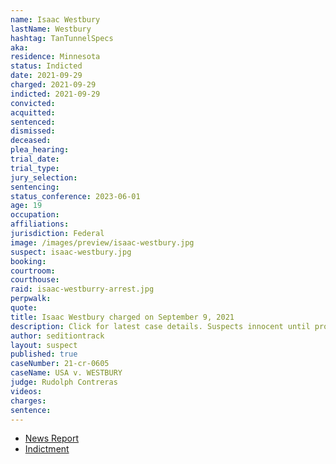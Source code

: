 ```yaml
---
name: Isaac Westbury
lastName: Westbury
hashtag: TanTunnelSpecs
aka:
residence: Minnesota
status: Indicted
date: 2021-09-29
charged: 2021-09-29
indicted: 2021-09-29
convicted:
acquitted:
sentenced:
dismissed:
deceased:
plea_hearing:
trial_date:
trial_type:
jury_selection:
sentencing:
status_conference: 2023-06-01
age: 19
occupation:
affiliations:
jurisdiction: Federal
image: /images/preview/isaac-westbury.jpg
suspect: isaac-westbury.jpg
booking:
courtroom:
courthouse:
raid: isaac-westburry-arrest.jpg
perpwalk:
quote:
title: Isaac Westbury charged on September 9, 2021
description: Click for latest case details. Suspects innocent until proven guilty.
author: seditiontrack
layout: suspect
published: true
caseNumber: 21-cr-0605
caseName: USA v. WESTBURY
judge: Rudolph Contreras
videos:
charges:
sentence:
---
```

- [News Report](https://www.startribune.com/three-lindstrom-men-face-federal-charges-related-to-jan-6-u-s-capitol-riot/600103577/)
- [Indictment](https://www.justice.gov/usao-dc/case-multi-defendant/file/1439351/download)
